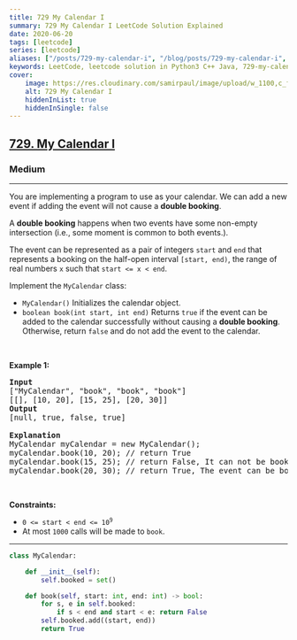 ```yaml
---
title: 729 My Calendar I
summary: 729 My Calendar I LeetCode Solution Explained
date: 2020-06-20
tags: [leetcode]
series: [leetcode]
aliases: ["/posts/729-my-calendar-i", "/blog/posts/729-my-calendar-i", "/729-my-calendar-i"]
keywords: LeetCode, leetcode solution in Python3 C++ Java, 729-my-calendar-i solution
cover:
    image: https://res.cloudinary.com/samirpaul/image/upload/w_1100,c_fit,co_rgb:FFFFFF,l_text:Arial_70_bold:729 My Calendar I/problem-solving.webp
    alt: 729 My Calendar I
    hiddenInList: true
    hiddenInSingle: false
---
```



<h2><a href="https://leetcode.com/problems/my-calendar-i/">729. My Calendar I</a></h2><h3>Medium</h3><hr><div><p>You are implementing a program to use as your calendar. We can add a new event if adding the event will not cause a <strong>double booking</strong>.</p>

<p>A <strong>double booking</strong> happens when two events have some non-empty intersection (i.e., some moment is common to both events.).</p>

<p>The event can be represented as a pair of integers <code>start</code> and <code>end</code> that represents a booking on the half-open interval <code>[start, end)</code>, the range of real numbers <code>x</code> such that <code>start &lt;= x &lt; end</code>.</p>

<p>Implement the <code>MyCalendar</code> class:</p>

<ul>
	<li><code>MyCalendar()</code> Initializes the calendar object.</li>
	<li><code>boolean book(int start, int end)</code> Returns <code>true</code> if the event can be added to the calendar successfully without causing a <strong>double booking</strong>. Otherwise, return <code>false</code> and do not add the event to the calendar.</li>
</ul>

<p>&nbsp;</p>
<p><strong>Example 1:</strong></p>

<pre><strong>Input</strong>
["MyCalendar", "book", "book", "book"]
[[], [10, 20], [15, 25], [20, 30]]
<strong>Output</strong>
[null, true, false, true]

<strong>Explanation</strong>
MyCalendar myCalendar = new MyCalendar();
myCalendar.book(10, 20); // return True
myCalendar.book(15, 25); // return False, It can not be booked because time 15 is already booked by another event.
myCalendar.book(20, 30); // return True, The event can be booked, as the first event takes every time less than 20, but not including 20.</pre>

<p>&nbsp;</p>
<p><strong>Constraints:</strong></p>

<ul>
	<li><code>0 &lt;= start &lt; end &lt;= 10<sup>9</sup></code></li>
	<li>At most <code>1000</code> calls will be made to <code>book</code>.</li>
</ul>
</div>

---




```python
class MyCalendar:

    def __init__(self):
        self.booked = set()

    def book(self, start: int, end: int) -> bool:
        for s, e in self.booked:
            if s < end and start < e: return False
        self.booked.add((start, end))
        return True
```
